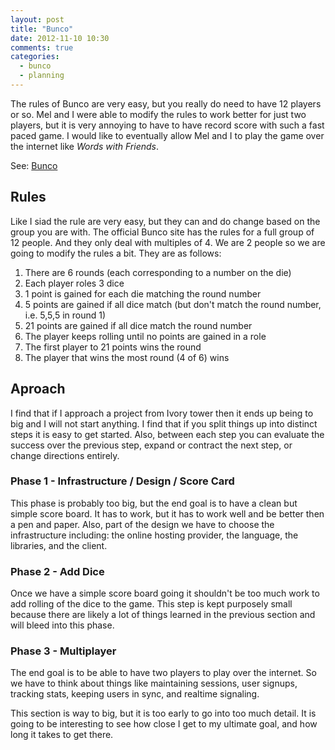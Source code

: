 ```yaml
---
layout: post
title: "Bunco"
date: 2012-11-10 10:30
comments: true
categories:
  - bunco
  - planning
---
```


The rules of Bunco are very easy, but you really do need to have 12 players or so.  Mel and I were able to modify the rules to work better for just two players, but it is very annoying to have to have record score with such a fast paced game.  I would like to eventually allow Mel and I to play the game over the internet like _Words with Friends_.

See: [Bunco](http://en.wikipedia.org/wiki/Bunco)

<!-- more -->

## Rules

Like I siad the rule are very easy, but they can and do change based on the group you are with.  The official Bunco site has the rules for a full group of 12 people.  And they only deal with multiples of 4.  We are 2 people so we are going to modify the rules a bit.  They are as follows:

1. There are 6 rounds (each corresponding to a number on the die)
1. Each player roles 3 dice
1. 1 point is gained for each die matching the round number
1. 5 points are gained if all dice match (but don't match the round number, i.e. 5,5,5 in round 1)
1. 21 points are gained if all dice match the round number
1. The player keeps rolling until no points are gained in a role
1. The first player to 21 points wins the round
1. The player that wins the most round (4 of 6) wins

## Aproach

I find that if I approach a project from Ivory tower then it ends up being to big and I will not start anything.  I find that if you split things up into distinct steps it is easy to get started.  Also, between each step you can evaluate the success over the previous step, expand or contract the next step, or change directions entirely.

### Phase 1 - Infrastructure / Design / Score Card

This phase is probably too big, but the end goal is to have a clean but simple score board.  It has to work, but it has to work well and be better then a pen and paper.  Also, part of the design we have to choose the infrastructure including: the online hosting provider, the language, the libraries, and the client.

### Phase 2 - Add Dice

Once we have a simple score board going it shouldn't be too much work to add rolling of the dice to the game.  This step is kept purposely small because there are likely a lot of things learned in the previous section and will bleed into this phase.

### Phase 3 - Multiplayer

The end goal is to be able to have two players to play over the internet.  So we have to think about things like maintaining sessions, user signups, tracking stats, keeping users in sync, and realtime signaling.

This section is way to big, but it is too early to go into too much detail.  It is going to be interesting to see how
close I get to my ultimate goal, and how long it takes to get there.